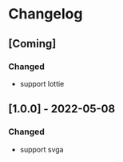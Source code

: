 # Changelog

## [Coming]
### Changed
- support lottie

## [1.0.0] - 2022-05-08
### Changed
- support svga

